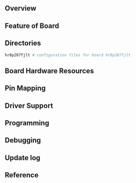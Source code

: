 ## Overview

## Feature of Board

## Directories
```sh
hr8p287fjlt # configuration files for board hr8p287fjlt
```

## Board Hardware Resources

## Pin Mapping

## Driver Support

## Programming

## Debugging

## Update log

## Reference

